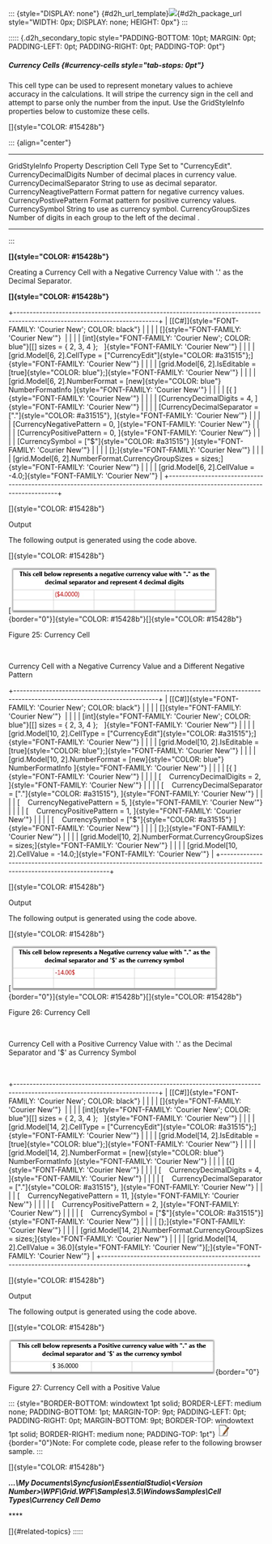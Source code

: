 ::: {style="DISPLAY: none"}
[](ms-xhelp:///?Id=d2h_url_template){#d2h_url_template}![](!package_url!){#d2h_package_url style="WIDTH: 0px; DISPLAY: none; HEIGHT: 0px"}
:::

::::: {.d2h_secondary_topic style="PADDING-BOTTOM: 10pt; MARGIN: 0pt; PADDING-LEFT: 0pt; PADDING-RIGHT: 0pt; PADDING-TOP: 0pt"}
##### Currency Cells {#currency-cells style="tab-stops: 0pt"}

This cell type can be used to represent monetary values to achieve accuracy in the calculations. It will stripe the currency sign in the cell and attempt to parse only the number from the input. Use the GridStyleInfo properties below to customize these cells.

[]{style="COLOR: #15428b"} 

::: {align="center"}
  -------------------------- -------------------------------------------------------------
  GridStyleInfo Property     Description
  Cell Type                  Set to "CurrencyEdit".
  CurrencyDecimalDigits      Number of decimal places in currency value.
  CurrencyDecimalSeparator   String to use as decimal separator.
  CurrencyNeagtivePattern    Format pattern for negative currency values.
  CurrencyPostivePattern     Format pattern for positive currency values.
  CurrencySymbol             String to use as currency symbol.
  CurrencyGroupSizes         Number of digits in each group to the left of the decimal .
  -------------------------- -------------------------------------------------------------
:::

**[]{style="COLOR: #15428b"}** 

Creating a Currency Cell with a Negative Currency Value with '.' as the Decimal Separator.

**[]{style="COLOR: #15428b"}** 

+--------------------------------------------------------------------------------------------------------------------------+
| [\[C#\]]{style="FONT-FAMILY: 'Courier New'; COLOR: black"}                                                               |
|                                                                                                                          |
| []{style="FONT-FAMILY: 'Courier New'"}                                                                                   |
|                                                                                                                          |
| [int]{style="FONT-FAMILY: 'Courier New'; COLOR: blue"}[\[\] sizes = { 2, 3, 4 };   ]{style="FONT-FAMILY: 'Courier New'"} |
|                                                                                                                          |
| [grid.Model\[6, 2\].CellType = [\"CurrencyEdit\"]{style="COLOR: #a31515"};]{style="FONT-FAMILY: 'Courier New'"}          |
|                                                                                                                          |
| [grid.Model\[6, 2\].IsEditable = [true]{style="COLOR: blue"};]{style="FONT-FAMILY: 'Courier New'"}                       |
|                                                                                                                          |
| [grid.Model\[6, 2\].NumberFormat = [new]{style="COLOR: blue"} NumberFormatInfo ]{style="FONT-FAMILY: 'Courier New'"}     |
|                                                                                                                          |
| [{ ]{style="FONT-FAMILY: 'Courier New'"}                                                                                 |
|                                                                                                                          |
| [CurrencyDecimalDigits = 4, ]{style="FONT-FAMILY: 'Courier New'"}                                                        |
|                                                                                                                          |
| [CurrencyDecimalSeparator = [\".\"]{style="COLOR: #a31515"}, ]{style="FONT-FAMILY: 'Courier New'"}                       |
|                                                                                                                          |
| [CurrencyNegativePattern = 0, ]{style="FONT-FAMILY: 'Courier New'"}                                                      |
|                                                                                                                          |
| [CurrencyPositivePattern = 0, ]{style="FONT-FAMILY: 'Courier New'"}                                                      |
|                                                                                                                          |
| [CurrencySymbol = [\"\$\"]{style="COLOR: #a31515"} ]{style="FONT-FAMILY: 'Courier New'"}                                 |
|                                                                                                                          |
| [};]{style="FONT-FAMILY: 'Courier New'"}                                                                                 |
|                                                                                                                          |
| [grid.Model\[6, 2\].NumberFormat.CurrencyGroupSizes = sizes;]{style="FONT-FAMILY: 'Courier New'"}                        |
|                                                                                                                          |
| [grid.Model\[6, 2\].CellValue = -4.0;]{style="FONT-FAMILY: 'Courier New'"}                                               |
+--------------------------------------------------------------------------------------------------------------------------+

[]{style="COLOR: #15428b"} 

Output

The following output is generated using the code above.

[]{style="COLOR: #15428b"} 

[![](ImagesExt/image28_31.jpg){border="0"}]{style="COLOR: #15428b"}[]{style="COLOR: #15428b"}

Figure 25: Currency Cell

 

Currency Cell with a Negative Currency Value and a Different Negative Pattern

+--------------------------------------------------------------------------------------------------------------------------+
| [\[C#\]]{style="FONT-FAMILY: 'Courier New'; COLOR: black"}                                                               |
|                                                                                                                          |
| []{style="FONT-FAMILY: 'Courier New'"}                                                                                   |
|                                                                                                                          |
| [int]{style="FONT-FAMILY: 'Courier New'; COLOR: blue"}[\[\] sizes = { 2, 3, 4 };   ]{style="FONT-FAMILY: 'Courier New'"} |
|                                                                                                                          |
| [grid.Model\[10, 2\].CellType = [\"CurrencyEdit\"]{style="COLOR: #a31515"};]{style="FONT-FAMILY: 'Courier New'"}         |
|                                                                                                                          |
| [grid.Model\[10, 2\].IsEditable = [true]{style="COLOR: blue"};]{style="FONT-FAMILY: 'Courier New'"}                      |
|                                                                                                                          |
| [grid.Model\[10, 2\].NumberFormat = [new]{style="COLOR: blue"} NumberFormatInfo ]{style="FONT-FAMILY: 'Courier New'"}    |
|                                                                                                                          |
| [{ ]{style="FONT-FAMILY: 'Courier New'"}                                                                                 |
|                                                                                                                          |
| [    CurrencyDecimalDigits = 2, ]{style="FONT-FAMILY: 'Courier New'"}                                                    |
|                                                                                                                          |
| [    CurrencyDecimalSeparator = [\".\"]{style="COLOR: #a31515"}, ]{style="FONT-FAMILY: 'Courier New'"}                   |
|                                                                                                                          |
| [    CurrencyNegativePattern = 5, ]{style="FONT-FAMILY: 'Courier New'"}                                                  |
|                                                                                                                          |
| [    CurrencyPositivePattern = 1, ]{style="FONT-FAMILY: 'Courier New'"}                                                  |
|                                                                                                                          |
| [    CurrencySymbol = [\"\$\"]{style="COLOR: #a31515"} ]{style="FONT-FAMILY: 'Courier New'"}                             |
|                                                                                                                          |
| [};]{style="FONT-FAMILY: 'Courier New'"}                                                                                 |
|                                                                                                                          |
| [grid.Model\[10, 2\].NumberFormat.CurrencyGroupSizes = sizes;]{style="FONT-FAMILY: 'Courier New'"}                       |
|                                                                                                                          |
| [grid.Model\[10, 2\].CellValue = -14.0;]{style="FONT-FAMILY: 'Courier New'"}                                             |
+--------------------------------------------------------------------------------------------------------------------------+

[]{style="COLOR: #15428b"} 

Output

The following output is generated using the code above.

[]{style="COLOR: #15428b"} 

[![](ImagesExt/image28_32.jpg){border="0"}]{style="COLOR: #15428b"}[]{style="COLOR: #15428b"}

Figure 26: Currency Cell

 

Currency Cell with a Positive Currency Value with '.' as the Decimal Separator and '\$' as Currency Symbol

 

+--------------------------------------------------------------------------------------------------------------------------+
| [\[C#\]]{style="FONT-FAMILY: 'Courier New'; COLOR: black"}                                                               |
|                                                                                                                          |
| []{style="FONT-FAMILY: 'Courier New'"}                                                                                   |
|                                                                                                                          |
| [int]{style="FONT-FAMILY: 'Courier New'; COLOR: blue"}[\[\] sizes = { 2, 3, 4 };   ]{style="FONT-FAMILY: 'Courier New'"} |
|                                                                                                                          |
| [grid.Model\[14, 2\].CellType = [\"CurrencyEdit\"]{style="COLOR: #a31515"};]{style="FONT-FAMILY: 'Courier New'"}         |
|                                                                                                                          |
| [grid.Model\[14, 2\].IsEditable = [true]{style="COLOR: blue"};]{style="FONT-FAMILY: 'Courier New'"}                      |
|                                                                                                                          |
| [grid.Model\[14, 2\].NumberFormat = [new]{style="COLOR: blue"} NumberFormatInfo ]{style="FONT-FAMILY: 'Courier New'"}    |
|                                                                                                                          |
| [{]{style="FONT-FAMILY: 'Courier New'"}                                                                                  |
|                                                                                                                          |
| [    CurrencyDecimalDigits = 4, ]{style="FONT-FAMILY: 'Courier New'"}                                                    |
|                                                                                                                          |
| [    CurrencyDecimalSeparator = [\".\"]{style="COLOR: #a31515"}, ]{style="FONT-FAMILY: 'Courier New'"}                   |
|                                                                                                                          |
| [    CurrencyNegativePattern = 11, ]{style="FONT-FAMILY: 'Courier New'"}                                                 |
|                                                                                                                          |
| [    CurrencyPositivePattern = 2, ]{style="FONT-FAMILY: 'Courier New'"}                                                  |
|                                                                                                                          |
| [    CurrencySymbol = [\"\$\"]{style="COLOR: #a31515"}]{style="FONT-FAMILY: 'Courier New'"}                              |
|                                                                                                                          |
| [};]{style="FONT-FAMILY: 'Courier New'"}                                                                                 |
|                                                                                                                          |
| [grid.Model\[14, 2\].NumberFormat.CurrencyGroupSizes = sizes;]{style="FONT-FAMILY: 'Courier New'"}                       |
|                                                                                                                          |
| [grid.Model\[14, 2\].CellValue = 36.0]{style="FONT-FAMILY: 'Courier New'"}[;]{style="FONT-FAMILY: 'Courier New'"}        |
+--------------------------------------------------------------------------------------------------------------------------+

[]{style="COLOR: #15428b"} 

Output

The following output is generated using the code above.

[]{style="COLOR: #15428b"} 

![](ImagesExt/image28_33.jpg){border="0"}

Figure 27: Currency Cell with a Positive Value

::: {style="BORDER-BOTTOM: windowtext 1pt solid; BORDER-LEFT: medium none; PADDING-BOTTOM: 1pt; MARGIN-TOP: 9pt; PADDING-LEFT: 0pt; PADDING-RIGHT: 0pt; MARGIN-BOTTOM: 9pt; BORDER-TOP: windowtext 1pt solid; BORDER-RIGHT: medium none; PADDING-TOP: 1pt"}
![](ImagesExt/image28_3.jpg){border="0"}Note: For complete code, please refer to the following browser sample.
:::

[]{style="COLOR: #15428b"} 

***\...\\My Documents\\Syncfusion\\EssentialStudio\\\<Version Number\>\\WPF\\Grid.WPF\\Samples\\3.5\\WindowsSamples\\Cell Types\\Currency Cell Demo***

**** 

[]{#related-topics}
:::::
